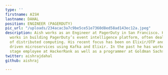 ```yaml
---
type: ''
firstname: AISH
lastname: DAHAL
position: ENGINEER (PAGERDUTY)
pic_url: "/uploads/234acac3a7c9be5ce51e7360d8ed58ad143ec12a.jpeg"
description: Aish works as an Engineer at PagerDuty in San Francisco. He currently
  works in building PagerDuty’s event intelligence platform, often dealing with fallacies
  of distributed computing. His recent focus has been on Elixir/OTP and building event
  driven microservices using Kafka and Elixir. In the past he has worked as an early
  stage employee at HackerRank as well as a programmer at Goldman Sachs.
twitter: aishrajdahal
github: aishraj

---
```

